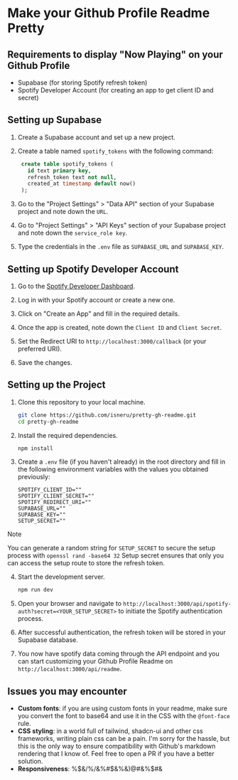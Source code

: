 # Make your Github Profile Readme Pretty

## Requirements to display "Now Playing" on your Github Profile

- Supabase (for storing Spotify refresh token)
- Spotify Developer Account (for creating an app to get client ID and secret)

## Setting up Supabase

1. Create a Supabase account and set up a new project.

2. Create a table named `spotify_tokens` with the following command:

   ```sql
    create table spotify_tokens (
      id text primary key,
      refresh_token text not null,
      created_at timestamp default now()
    );
   ```

3. Go to the "Project Settings" > "Data API" section of your Supabase project and note down the `URL`.

4. Go to "Project Settings" > "API Keys" section of your Supabase project and note down the `service_role key`.

5. Type the credentials in the `.env` file as `SUPABASE_URL` and `SUPABASE_KEY`.

## Setting up Spotify Developer Account

1. Go to the [Spotify Developer Dashboard](https://developer.spotify.com/dashboard/).

2. Log in with your Spotify account or create a new one.

3. Click on "Create an App" and fill in the required details.

4. Once the app is created, note down the `Client ID` and `Client Secret`.

5. Set the Redirect URI to `http://localhost:3000/callback` (or your preferred URI).

6. Save the changes.

## Setting up the Project

1. Clone this repository to your local machine.
   ```bash
   git clone https://github.com/isneru/pretty-gh-readme.git
   cd pretty-gh-readme
   ```
2. Install the required dependencies.
   ```bash
   npm install
   ```
3. Create a `.env` file (if you haven't already) in the root directory and fill in the following environment variables with the values you obtained previously:
   ```env
   SPOTIFY_CLIENT_ID=""
   SPOTIFY_CLIENT_SECRET=""
   SPOTIFY_REDIRECT_URI=""
   SUPABASE_URL=""
   SUPABASE_KEY=""
   SETUP_SECRET=""
   ```

> [!NOTE]  
> You can generate a random string for `SETUP_SECRET` to secure the setup process with `openssl rand -base64 32`
> Setup secret ensures that only you can access the setup route to store the refresh token.

4. Start the development server.

   ```bash
   npm run dev
   ```

5. Open your browser and navigate to `http://localhost:3000/api/spotify-auth?secret=<YOUR_SETUP_SECRET>` to initiate the Spotify authentication process.

6. After successful authentication, the refresh token will be stored in your Supabase database.

7. You now have spotify data coming through the API endpoint and you can start customizing your Github Profile Readme on `http://localhost:3000/api/readme`.

## Issues you may encounter

- **Custom fonts**: if you are using custom fonts in your readme, make sure you convert the font to base64 and use it in the CSS with the `@font-face` rule.
- **CSS styling**: in a world full of tailwind, shadcn-ui and other css frameworks, writing plain css can be a pain. I'm sorry for the hassle, but this is the only way to ensure compatibility with Github's markdown rendering that I know of. Feel free to open a PR if you have a better solution.
- **Responsiveness**: %$&/%/&%#$&%&)@#&%$#&
